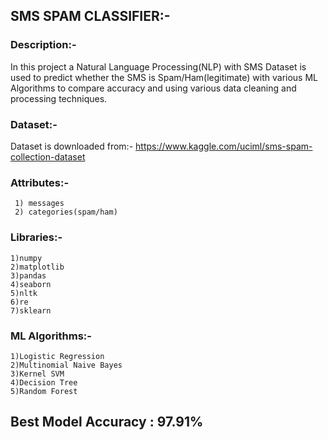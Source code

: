 ## **SMS SPAM CLASSIFIER:-**

### Description:-
 In this project a Natural Language Processing(NLP) with SMS Dataset is used to predict whether the SMS is Spam/Ham(legitimate) with various ML Algorithms to compare accuracy and using various data cleaning and processing techniques.
### Dataset:-
 Dataset is downloaded from:- https://www.kaggle.com/uciml/sms-spam-collection-dataset
 ### Attributes:-
     1) messages
     2) categories(spam/ham)
### Libraries:-
    1)numpy
    2)matplotlib
    3)pandas
    4)seaborn
    5)nltk
    6)re
    7)sklearn
### ML Algorithms:-
    1)Logistic Regression
    2)Multinomial Naive Bayes
    3)Kernel SVM
    4)Decision Tree
    5)Random Forest

## Best Model Accuracy : 97.91%